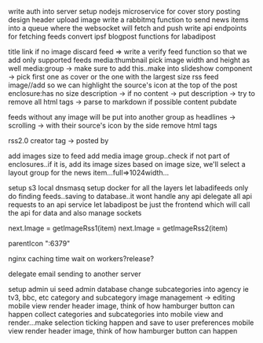 <!-- setup image server -->
<!-- http://images.labadipost.com/display?url=https://cdn.pixabay.com/photo/2016/11/08/05/37/adult-1807554_960_720.jpg&w=500&h=300&op=resize&upscale=0 -->
<!-- setup bundle loader and code splitting for webpack -> couldn't still -->
write auth into server
setup nodejs microservice for cover story posting
design header
upload image
write a rabbitmq function to send news items into a queue where the websocket will fetch and push
write api endpoints for fetching feeds
convert ipsf blogpost functions for labadipost

title
link
if no image discard feed => write a verify feed function so that we add only supported feeds
    media:thumbnail pick image width and height as well
    media:group -> make sure to add this..make into slideshow component -> pick first one as cover or the one with the largest size rss feed image//add so we can highlight the source's icon at the top of the post
    enclosure:has no size
description -> if no content -> put description -> try to remove all html tags -> parse to markdown if possible
content
pubdate

feeds without any image will be put into another group as headlines -> scrolling -> with their source's icon by the side
remove html tags

rss2.0 creator tag -> posted by

add images size to feed
add media image group..check if not part of enclosures..if it is, add its image sizes
based on image size, we'll select a layout group for the news item...full=>1024width...

setup s3 local
dnsmasq
setup docker for all the layers
let labadifeeds only do finding feeds..saving to database..it wont handle any api
delegate all api requests to an api service
let labadipost be just the frontend which will call the api for data and also manage sockets


next.Image = getImageRss1(item)
next.Image = getImageRss2(item)

parentIcon
":6379"

nginx caching
time wait on workers?release?

delegate email sending to another server

setup admin ui
seed admin database
change subcategories into agency ie tv3, bbc, etc
category and subcategory image management -> editing
mobile view render header image, think of how hamburger button can happen
collect categories and subcategories into mobile view and render...make selection ticking happen and save to user preferences
mobile view render header image, think of how hamburger button can happen
